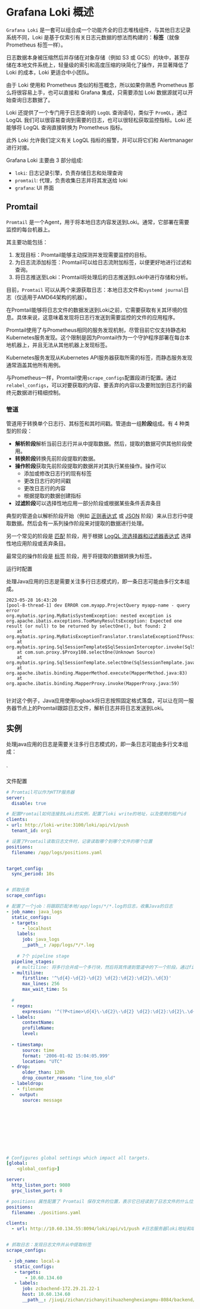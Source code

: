 

# Grafana Loki 概述

`Grafana Loki` 是一套可以组合成一个功能齐全的日志堆栈组件，与其他日志记录系统不同，Loki 是基于仅索引有关日志元数据的想法而构建的：**标签**（就像 Prometheus 标签一样）。

日志数据本身被压缩然后并存储在对象存储（例如 S3 或 GCS）的块中，甚至存储在本地文件系统上，轻量级的索引和高度压缩的块简化了操作，并显著降低了 Loki 的成本，Loki 更适合中小团队。

由于 Loki 使用和 Prometheus 类似的标签概念，所以如果你熟悉 Prometheus 那么将很容易上手，也可以直接和 Grafana 集成，只需要添加 Loki 数据源就可以开始查询日志数据了。

Loki 还提供了一个专门用于日志查询的 `LogQL` 查询语句，类似于 `PromQL`，通过 LogQL 我们可以很容易查询到需要的日志，也可以很轻松获取监控指标。Loki 还能够将 LogQL 查询直接转换为 Prometheus 指标。

此外 Loki 允许我们定义有关 LogQL 指标的报警，并可以将它们和 Alertmanager 进行对接。



Grafana Loki 主要由 3 部分组成:

- `loki`: 日志记录引擎，负责存储日志和处理查询
- `promtail`: 代理，负责收集日志并将其发送给 loki
- `grafana`: UI 界面



















## Promtail



`Promtail` 是一个Agent，用于将本地日志内容发送到Loki。通常，它部署在需要监控的每台机器上。

其主要功能包括：

1. 发现目标：Promtail能够主动探测并发现需要监控的目标。
2. 为日志流添加标签：Promtail可以给日志流附加标签，以便更好地进行过滤和查询。
3. 将日志推送至Loki：Promtail将处理后的日志推送到Loki中进行存储和分析。



目前，`Promtail` 可以从两个来源获取日志：本地日志文件和`systemd journal`日志（仅适用于AMD64架构的机器）。





在Promtail能够将日志文件的数据发送到Loki之前，它需要获取有关其环境的信息。具体来说，这意味着发现将日志行发送到需要监控的文件的应用程序。

Promtail使用了与Prometheus相同的服务发现机制，尽管目前它仅支持静态和Kubernetes服务发现。这个限制是因为Promtail作为一个守护程序部署在每台本地机器上，并且无法从其他机器上发现标签。

Kubernetes服务发现从Kubernetes API服务器获取所需的标签，而静态服务发现通常涵盖其他所有用例。

与Prometheus一样，Promtail使用`scrape_configs`配置段进行配置。通过`relabel_configs`，可以对要获取的内容、要丢弃的内容以及要附加到日志行的最终元数据进行精细控制。



### 管道

管道用于转换单个日志行、其标签和其时间戳。管道由一组**阶段**组成。有 4 种类型的阶段：

- **解析阶段**解析当前日志行并从中提取数据。然后，提取的数据可供其他阶段使用。
- **转换阶段**转换先前阶段提取的数据。
- **操作阶段**获取先前阶段提取的数据并对其执行某些操作。操作可以
  - 添加或修改日志行的现有标签
  - 更改日志行的时间戳
  - 更改日志行的内容
  - 根据提取的数据创建指标
- **过滤阶段**可以选择性地应用一部分阶段或根据某些条件丢弃条目



典型的管道会以解析阶段开始（例如 [正则表达式](https://grafana.org.cn/docs/loki/latest/send-data/promtail/stages/regex/) 或 [JSON](https://grafana.org.cn/docs/loki/latest/send-data/promtail/stages/json/) 阶段）来从日志行中提取数据。然后会有一系列操作阶段来对提取的数据进行处理。

另一个常见的阶段是 [匹配](https://grafana.org.cn/docs/loki/latest/send-data/promtail/stages/match/) 阶段，用于根据 [LogQL 流选择器和过滤器表达式](https://grafana.org.cn/docs/loki/latest/query/) 选择性地应用阶段或丢弃条目。





最常见的操作阶段是 [标签](https://grafana.org.cn/docs/loki/latest/send-data/promtail/stages/labels/) 阶段，用于将提取的数据转换为标签。

运行时配置









处理Java应用的日志是需要关注多行日志模式的，即一条日志可能由多行文本组成。



```
2023-05-28 16:43:20	
[pool-8-thread-1] dev ERROR com.myapp.ProjectQuery myapp-name - query error
org.mybatis.spring.MyBatisSystemException: nested exception is org.apache.ibatis.exceptions.TooManyResultsException: Expected one result (or null) to be returned by selectOne(), but found: 2
	at org.mybatis.spring.MyBatisExceptionTranslator.translateExceptionIfPossible(MyBatisExceptionTranslator.java:77)
	at org.mybatis.spring.SqlSessionTemplate$SqlSessionInterceptor.invoke(SqlSessionTemplate.java:446)
	at com.sun.proxy.$Proxy108.selectOne(Unknown Source)
	at org.mybatis.spring.SqlSessionTemplate.selectOne(SqlSessionTemplate.java:166)
	at org.apache.ibatis.binding.MapperMethod.execute(MapperMethod.java:83)
	at org.apache.ibatis.binding.MapperProxy.invoke(MapperProxy.java:59)


```



针对这个例子，Java应用使用logback将日志按照固定格式落盘，可以让在同一服务器节点上的Promtail跟踪日志文件，解析日志并将日志发送到Loki。





## 实例

处理java应用的日志是需要关注多行日志模式的，即一条日志可能由多行文本组成：

```

```



`





文件配置

```yaml
# Promtail可以作为HTTP服务器
server:
  disable: true

# 配置Promtail如何连接到Loki的实例，配置了loki write的地址，以及使用的租户id
clients:
- url: http://loki-write:3100/loki/api/v1/push
  tenant_id: org1

# 设置了Promtail读取日志文件时，记录读取哪个到哪个文件的哪个位置
positions:
  filename: /app/logs/positions.yaml


target_config:
  sync_period: 10s


# 抓取任务
scrape_configs:

# 配置了一个job：将跟踪匹配本地/app/logs/*/*.log的日志，收集Java的日志
- job_name: java_logs
  static_configs:
  - targets:
      - localhost
    labels:
      job: java_logs
      __path__: /app/logs/*/*.log
  
	# 7个 pipeline stage
  pipeline_stages:  
	# multiline: 将多行合并成一个多行块，然后将其传递到管道中的下一个阶段。通过firstline首行正则表达式来识别新的块。不匹配该表达式的任何行都被视为前一个匹配块的一部分。这个正则其实就是说年月日开头的才叫一行
  - multiline:
      firstline: '^\d{4}-\d{2}-\d{2} \d{2}:\d{2}:\d{2}\.\d{3}'
      max_lines: 256
      max_wait_time: 5s
  
  # 
  - regex:
      expression: '^(?P<time>\d{4}\-\d{2}\-\d{2} \d{2}:\d{2}:\d{2}\.\d{3}) (?P<message>\[(?P<thread>.*?)\] (?P<profileName>[^\s]+) (?P<level>[^\s]+) (?P<logger>[^\s]+) (?P<contextName>[^\s]+) - [\s\S]*)'
  - labels:
      contextName:
      profileName:
      level:
      
  - timestamp:
      source: time
      format: '2006-01-02 15:04:05.999'
      location: "UTC"
  - drop:
      older_than: 120h
      drop_counter_reason: "line_too_old"
  - labeldrop:
    - filename
  -  output:
      source: message










# Configures global settings which impact all targets.
[global: 
	<global_config>]

server:
  http_listen_port: 9080
  grpc_listen_port: 0

# positions 属性配置了 Promtail 保存文件的位置，表示它已经读到了日志文件的什么位置。当 Promtail 重新启动时需要它，以允许它从中断的地方继续读取日志。
positions:
  filename: ./positions.yaml

clients:
  - url: http://10.60.134.55:8094/loki/api/v1/push #日志服务器loki地址和端口


# 抓取日志：发现日志文件并从中提取标签
scrape_configs:

 - job_name: local-a
   static_configs:
   - targets:
       - 10.60.134.60
   - labels:
      job: zcbachend-172.29.21.22-1
      host: 10.60.134.60
      __path__: /jiuqi/zichan/zichanyitihuazhenghexiangmu-8084/backend/server.log  #本机日志路径
      
      
```

